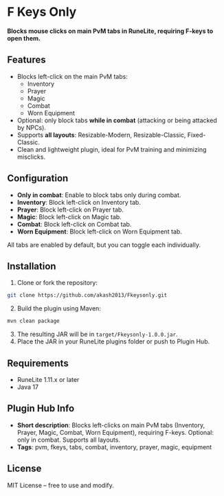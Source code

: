 # F Keys Only

**Blocks mouse clicks on main PvM tabs in RuneLite, requiring F-keys to open them.**

## Features

- Blocks left-click on the main PvM tabs:  
  - Inventory  
  - Prayer  
  - Magic  
  - Combat  
  - Worn Equipment
- Optional: only block tabs **while in combat** (attacking or being attacked by NPCs).  
- Supports **all layouts**: Resizable-Modern, Resizable-Classic, Fixed-Classic.  
- Clean and lightweight plugin, ideal for PvM training and minimizing misclicks.

## Configuration

- **Only in combat**: Enable to block tabs only during combat.  
- **Inventory**: Block left-click on Inventory tab.  
- **Prayer**: Block left-click on Prayer tab.  
- **Magic**: Block left-click on Magic tab.  
- **Combat**: Block left-click on Combat tab.  
- **Worn Equipment**: Block left-click on Worn Equipment tab.  

All tabs are enabled by default, but you can toggle each individually.

## Installation

1. Clone or fork the repository:

```bash
git clone https://github.com/akash2013/Fkeysonly.git
```

2. Build the plugin using Maven:

```bash
mvn clean package
```

3. The resulting JAR will be in `target/Fkeysonly-1.0.0.jar`.  
4. Place the JAR in your RuneLite plugins folder or push to Plugin Hub.

## Requirements

- RuneLite 1.11.x or later  
- Java 17

## Plugin Hub Info

- **Short description**: Blocks left-clicks on main PvM tabs (Inventory, Prayer, Magic, Combat, Worn Equipment), requiring F-keys. Optional: only in combat. Supports all layouts.
- **Tags**: pvm, fkeys, tabs, combat, inventory, prayer, magic, equipment

## License

MIT License – free to use and modify.

